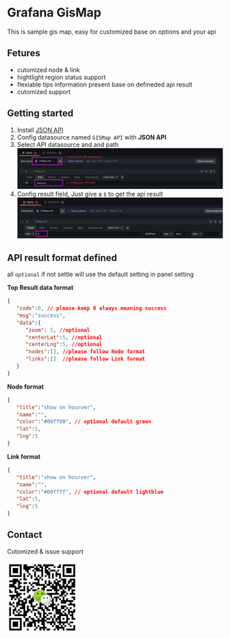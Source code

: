 # Grafana GisMap

This is sample gis map, easy for customized base on options and your api

## Fetures
- cutomized node & link
- hightlight region status support
- flexiable tips information present base on defineded api result
- cutomized support


## Getting started
1. Install [JSON API](https://grafana.com/grafana/plugins/marcusolsson-json-datasource/)
2. Config datasource named `GISMap API` with **JSON API**
3. Select API datasource and and path
![config data source](https://github.com/smarkm/grafana-gismap-doc/blob/master/apiConfig.png?raw=true)
4. Config result field, Just give a `$` to get the api result
![config field](https://github.com/smarkm/grafana-gismap-doc/blob/master/fieldConfig.png?raw=true)



## API result format defined
all `optional` if not settle will use the default setting in panel setting

   **Top Result data format**
```json
{
   "code":0, // please keep 0 always meaning success
   "msg":"success",
   "data":{
      "zoom": 5, //optional
      "centerLat":5, //optional
      "centerLng":5, //optional
      "nodes":[], //please follow Node format
      "links":[]  //please follow Link format
   }
}
```
**Node format**
```json
{
   "title":"show on hourver",
   "name":"",
   "color":"#00ff00", // optional default green
   "lat":5,
   "lng":5
}
```
**Link format**
```json
{
   "title":"show on hourver",
   "name":"",
   "color":"#00ffff", // optional default lightblue
   "lat":5,
   "lng":5
}
```
## Contact
Cutomized & issue support

<img src="https://github.com/smarkm/grafana-gismap-doc/blob/master/contact.png?raw=true" width="164"/>



